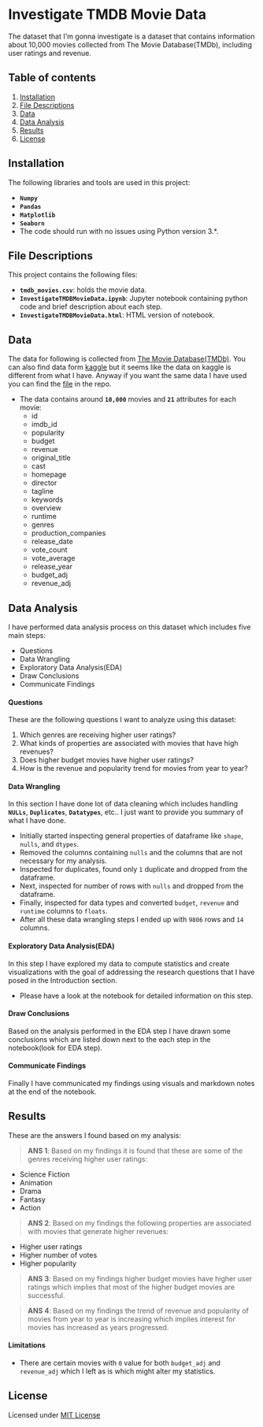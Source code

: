 # Investigate TMDB Movie Data
The dataset that I'm gonna investigate is a dataset that contains information about 10,000 movies collected from The Movie Database(TMDb), including user ratings and revenue.

## Table of contents
1. [Installation](#installation)
2. [File Descriptions](#files)
3. [Data](#data)
4. [Data Analysis](#dataanalysis)
5. [Results](#observations)
6. [License](#license)

## Installation
The following libraries and tools are used in this project:
- **`Numpy`**
- **`Pandas`**
- **`Matplotlib`**
- **`Seaborn`**
- The code should run with no issues using Python version 3.*.

## File Descriptions
This project contains the following files:
- **`tmdb_movies.csv`**: holds the movie data.
- **`InvestigateTMDBMovieData.ipynb`**: Jupyter notebook containing python code and brief description about each step.
- **`InvestigateTMDBMovieData.html`**: HTML version of notebook.

## Data
The data for following is collected from [The Movie Database(TMDb)](https://www.themoviedb.org/?language=en-US). You can also find data form [kaggle](https://www.kaggle.com/tmdb/tmdb-movie-metadata) but it seems like the data on kaggle is different from what I have. Anyway if you want the same data I have used you can find the [file](https://github.com/ManideepTelukuntla/InvestigateTMDBMovieData/blob/master/tmdb_movies.csv) in the repo.
- The data contains around **`10,000`** movies and **`21`** attributes for each movie:
    - id                         
    - imdb_id                   
    - popularity                
    - budget                    
    - revenue                   
    - original_title            
    - cast                      
    - homepage                
    - director                  
    - tagline                 
    - keywords                
    - overview                  
    - runtime                   
    - genres                   
    - production_companies    
    - release_date              
    - vote_count                 
    - vote_average               
    - release_year               
    - budget_adj                 
    - revenue_adj

## Data Analysis
I have performed data analysis process on this dataset which includes five main steps:
- Questions
- Data Wrangling
- Exploratory Data Analysis(EDA)
- Draw Conclusions
- Communicate Findings

#### Questions
These are the following questions I want to analyze using this dataset:
1. Which genres are receiving higher user ratings?
2. What kinds of properties are associated with movies that have high revenues?
3. Does higher budget movies have higher user ratings?
4. How is the revenue and popularity trend for movies from year to year?

#### Data Wrangling
In this section I have done lot of data cleaning which includes handling **`NULLs`**, **`Duplicates`**, **`Datatypes`**, etc.. I just want to provide you summary of what I have done.

- Initially started inspecting general properties of dataframe like `shape`, `nulls`, and `dtypes`.
- Removed the columns containing `nulls` and the columns that are not necessary for my analysis.
- Inspected for duplicates, found only `1` duplicate and dropped from the dataframe.
- Next, inspected for number of rows with `nulls` and dropped from the dataframe.
- Finally, inspected for data types and converted `budget`, `revenue` and `runtime` columns to `floats`.
- After all these data wrangling steps I ended up with `9806` rows and `14` columns.

#### Exploratory Data Analysis(EDA)
In this step I have explored my data to compute statistics and create visualizations with the goal of addressing the research questions that I have posed in the Introduction section.
- Please have a look at the notebook for detailed information on this step.

#### Draw Conclusions
Based on the analysis performed in the EDA step I have drawn some conclusions which are listed down next to the each step in the notebook(look for EDA step).

#### Communicate Findings
Finally I have communicated my findings using visuals and markdown notes at the end of the notebook.

## Results
These are the answers I found based on my analysis:
>**ANS 1**: Based on my findings it is found that these are some of the genres receiving higher user ratings:
- Science Fiction
- Animation
- Drama
- Fantasy
- Action

>**ANS 2**: Based on my findings the following properties are associated with movies that generate higher revenues:
- Higher user ratings
- Higher number of votes
- Higher popularity

>**ANS 3**: Based on my findings higher budget movies have higher user ratings which implies that most of the higher budget movies are successful.

>**ANS 4**: Based on my findings the trend of revenue and popularity of movies from year to year is increasing which implies interest for movies has increased as years progressed.

#### Limitations
- There are certain movies with `0` value for both `budget_adj` and `revenue_adj` which I left as is which might alter my statistics.

## License
Licensed under [MIT License](https://github.com/ManideepTelukuntla/InvestigateTMDBMovieData/blob/master/LICENSE)
